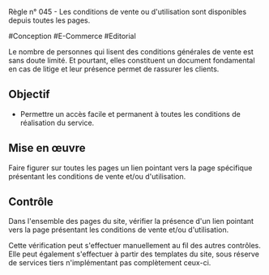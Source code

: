 
Règle n° 045  - Les conditions de vente ou d'utilisation sont disponibles depuis toutes les pages.

#Conception #E-Commerce #Editorial

Le nombre de personnes qui lisent des conditions générales de vente est sans doute limité. Et pourtant, elles constituent un document fondamental en cas de litige et leur présence permet de rassurer les clients.

Objectif
--------

*   Permettre un accès facile et permanent à toutes les conditions de réalisation du service.

Mise en œuvre
-------------

Faire figurer sur toutes les pages un lien pointant vers la page spécifique présentant les conditions de vente et/ou d'utilisation.

Contrôle
--------

Dans l'ensemble des pages du site, vérifier la présence d'un lien pointant vers la page présentant les conditions de vente et/ou d'utilisation.

Cette vérification peut s'effectuer manuellement au fil des autres contrôles. Elle peut également s'effectuer à partir des templates du site, sous réserve de services tiers n'implémentant pas complètement ceux-ci.
